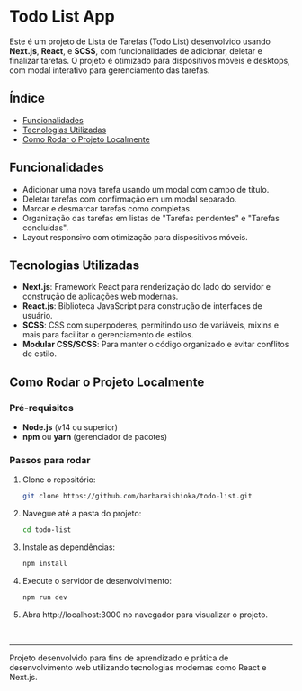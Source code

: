 # Todo List App

Este é um projeto de Lista de Tarefas (Todo List) desenvolvido usando **Next.js**, **React**, e **SCSS**, com funcionalidades de adicionar, deletar e finalizar tarefas. O projeto é otimizado para dispositivos móveis e desktops, com modal interativo para gerenciamento das tarefas.

## Índice

- [Funcionalidades](#funcionalidades)
- [Tecnologias Utilizadas](#tecnologias-utilizadas)
- [Como Rodar o Projeto Localmente](#como-rodar-o-projeto-localmente)

## Funcionalidades

- Adicionar uma nova tarefa usando um modal com campo de título.
- Deletar tarefas com confirmação em um modal separado.
- Marcar e desmarcar tarefas como completas.
- Organização das tarefas em listas de "Tarefas pendentes" e "Tarefas concluídas".
- Layout responsivo com otimização para dispositivos móveis.

## Tecnologias Utilizadas

- **Next.js**: Framework React para renderização do lado do servidor e construção de aplicações web modernas.
- **React.js**: Biblioteca JavaScript para construção de interfaces de usuário.
- **SCSS**: CSS com superpoderes, permitindo uso de variáveis, mixins e mais para facilitar o gerenciamento de estilos.
- **Modular CSS/SCSS**: Para manter o código organizado e evitar conflitos de estilo.

## Como Rodar o Projeto Localmente

### Pré-requisitos

- **Node.js** (v14 ou superior)
- **npm** ou **yarn** (gerenciador de pacotes)

### Passos para rodar

1. Clone o repositório:

   ```bash
   git clone https://github.com/barbaraishioka/todo-list.git
   ```

2. Navegue até a pasta do projeto:

   ```bash
   cd todo-list
   ```

3. Instale as dependências:

   ```bash
   npm install
   ```

4. Execute o servidor de desenvolvimento:

   ```bash
   npm run dev
   ```

5. Abra http://localhost:3000 no navegador para visualizar o projeto.

<br>

---

Projeto desenvolvido para fins de aprendizado e prática de desenvolvimento web utilizando tecnologias modernas como React e Next.js.
